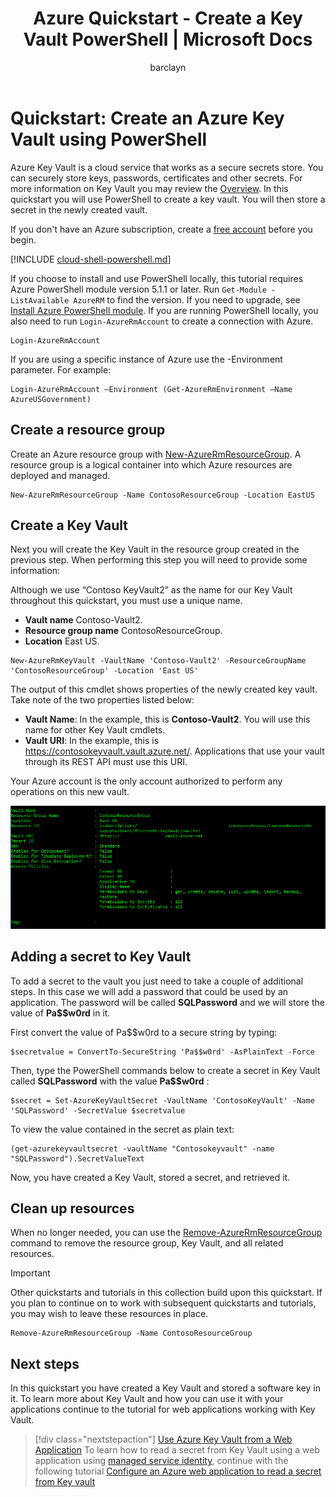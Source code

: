 ﻿---
title: Azure Quickstart - Create a Key Vault PowerShell | Microsoft Docs
description: 
services: key-vault
author: barclayn
manager: mbaldwin
tags: azure-resource-manager

ms.assetid: 
ms.service: key-vault
ms.workload: identity
ms.tgt_pltfrm: na
ms.devlang: na
ms.topic: quickstart
ms.custom: mvc
ms.date: 04/16/2018
ms.author: barclayn
#Customer intent:As a security admin who is new to Azure, I want to use Key Vault to securely store keys and passwords in Azure
---
# Quickstart: Create an Azure Key Vault using PowerShell

Azure Key Vault is a cloud service that works as a secure secrets store. You can securely store keys, passwords, certificates and other secrets. For more information on Key Vault you may review the [Overview](key-vault-overview.md). In this quickstart you will use PowerShell to create a key vault. You will then store a secret in the newly created vault.

If you don't have an Azure subscription, create a [free account](https://azure.microsoft.com/free/?WT.mc_id=A261C142F) before you begin.

[!INCLUDE [cloud-shell-powershell.md](../../includes/cloud-shell-powershell.md)]

If you choose to install and use PowerShell locally, this tutorial requires Azure PowerShell module version 5.1.1 or later. Run `Get-Module -ListAvailable AzureRM` to find the version. If you need to upgrade, see [Install Azure PowerShell module](/powershell/azure/install-azurerm-ps). If you are running PowerShell locally, you also need to run `Login-AzureRmAccount` to create a connection with Azure.

```azurepowershell
Login-AzureRmAccount
```

If you are using a specific instance of Azure use the -Environment parameter. For example:

 ```azurepowershell
 Login-AzureRmAccount –Environment (Get-AzureRmEnvironment –Name AzureUSGovernment)
 ```

## Create a resource group

Create an Azure resource group with [New-AzureRmResourceGroup](/powershell/module/azurerm.resources/new-azurermresourcegroup). A resource group is a logical container into which Azure resources are deployed and managed. 

```azurepowershell
New-AzureRmResourceGroup -Name ContosoResourceGroup -Location EastUS
```

## Create a Key Vault

Next you will create the Key Vault in the resource group created in the previous step. When performing this step you will need to provide some information:

Although we use “Contoso KeyVault2” as the name for our Key Vault throughout this quickstart, you must use a unique name.

- **Vault name** Contoso-Vault2.
- **Resource group name** ContosoResourceGroup.
- **Location** East US.

```azurepowershell
New-AzureRmKeyVault -VaultName 'Contoso-Vault2' -ResourceGroupName 'ContosoResourceGroup' -Location 'East US'
```

The output of this cmdlet shows properties of the newly created key vault. Take note of the two properties listed below:

* **Vault Name**: In the example, this is **Contoso-Vault2**. You will use this name for other Key Vault cmdlets.
* **Vault URI**: In the example, this is https://contosokeyvault.vault.azure.net/. Applications that use your vault through its REST API must use this URI.

Your Azure account is the only account authorized to perform any operations on this new vault.

![Output after Key Vault creation command completes](./media/quick-create-powershell/output-after-creating-keyvault.png)

## Adding a secret to Key Vault

To add a secret to the vault you just need to take a couple of additional steps. In this case we will add a password that could be used by an application. The password will be called **SQLPassword** and we will store the value of **Pa$$w0rd** in it.

First convert the value of Pa$$w0rd to a secure string by typing:

```azurepowershell
$secretvalue = ConvertTo-SecureString 'Pa$$w0rd' -AsPlainText -Force
```

Then, type the PowerShell commands below to create a secret in Key Vault called **SQLPassword** with the value **Pa$$w0rd** :

```azurepowershell
$secret = Set-AzureKeyVaultSecret -VaultName 'ContosoKeyVault' -Name 'SQLPassword' -SecretValue $secretvalue
```

To view the value contained in the secret as plain text:

```azurepowershell
(get-azurekeyvaultsecret -vaultName "Contosokeyvault" -name "SQLPassword").SecretValueText
```

Now, you have created a Key Vault, stored a secret, and retrieved it.

## Clean up resources

When no longer needed, you can use the [Remove-AzureRmResourceGroup](/powershell/module/azurerm.resources/remove-azurermresourcegroup) command to remove the resource group, Key Vault, and all related resources.

>[!IMPORTANT]
> Other quickstarts and tutorials in this collection build upon this quickstart. If you plan to continue on to work with subsequent quickstarts and tutorials, you may wish to leave these resources in place.

```azurepowershell
Remove-AzureRmResourceGroup -Name ContosoResourceGroup
```

## Next steps

In this quickstart you have created a Key Vault and stored a software key in it. To learn more about Key Vault and how you can use it with your applications continue to the tutorial for web applications working with Key Vault.

> [!div class="nextstepaction"]
> [Use Azure Key Vault from a Web Application](key-vault-use-from-web-application.md)
> To learn how to read a secret from Key Vault using a web application using [managed service identity](/active-directory/managed-service-identity/overview.md), continue with the following tutorial [Configure an Azure web application to read a secret from Key vault](tutorial-web-application-keyvault.md)
